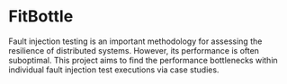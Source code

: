 # FitBottle
Fault injection testing is an important methodology for assessing the resilience of distributed systems. However, its performance is often suboptimal. This project aims to find the performance bottlenecks within individual fault injection test executions via case studies.


